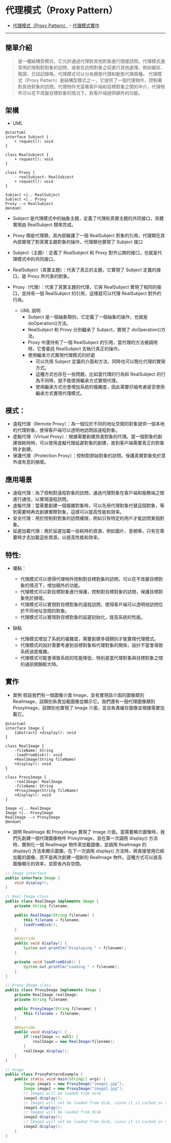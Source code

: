 # 代理模式（Proxy Pattern）

- [代理模式（Proxy Pattern）](#代理模式proxy-pattern) - [代理模式實作](#代理模式實作)

---

## 簡單介紹

> 是一種結構型模式，它允許通過代理對其他對象進行間接訪問。代理模式通常用於限制對對象的訪問，或者在訪問對象之前進行其他處理，例如緩存、驗證、日誌記錄等。代理模式可以分為靜態代理和動態代理兩種。
> 代理模式（Proxy Pattern）是結構型模式之一，它提供了一個代理物件，控制著對其他對象的訪問。代理物件充當著客戶端和目標對象之間的中介，代理物件可以在不改變目標對象的情況下，對客戶端提供額外的功能。

## 架構

- UML

```plantuml
@startuml
interface Subject {
    + request(): void
}

class RealSubject {
    + request(): void
}

class Proxy {
    - realSubject: RealSubject
    + request(): void
}

Subject <|.. RealSubject
Subject <|.. Proxy
Proxy --> RealSubject
@enduml
```

- Subject 是代理模式中的抽象主題，定義了代理和真實主題的共同接口，具體實現由 RealSubject 類來完成。
- Proxy 類是代理類，其內部維護了一個 RealSubject 對象的引用，代理類在其內部實現了對真實主題對象的操作，代理類也實現了 Subject 接口
- Subject（主題）：定義了 RealSubject 和 Proxy 對外公開的接口，也就是代理模式中的共同接口。
- RealSubject（真實主題）：代表了真正的主題，它實現了 Subject 定義的接口，是 Proxy 所代表的對象。
- Proxy（代理）：代表了真實主題的代理，它與 RealSubject 實現了相同的接口，並持有一個 RealSubject 的引用，這樣就可以代理 RealSubject 對外的行為。

  - UML 說明
    - Subject 是一個抽象類別，它定義了一個抽象的操作，也就是 doOperation()方法。
    - RealSubject 和 Proxy 分別繼承了 Subject，實現了 doOperation()方法。
    - Proxy 中還持有了一個 RealSubject 的引用，當代理的方法被調用時，它會委託 RealSubject 去執行真正的操作。
    - 使用繼承方式實現代理模式的好處
      - 可以共用 Subject 定義的介面和方法，同時也可以簡化代理的實現方式。
      - 這種方式也存在一些問題，比如當代理的行為和 RealSubject 的行為不同時，就不能使用繼承方式實現代理。
      - 使用繼承方式也會增加系統的複雜度，因此需要仔細考慮是否使用繼承方式實現代理模式。

## 模式：

- 遠程代理（Remote Proxy）：為一個位於不同的地址空間的對象提供一個本地的代理對象，使得客戶端可以透明地訪問該遠程對象。
- 虛擬代理（Virtual Proxy）：根據需要創建昂貴對象的代理。當一個對象的創建很耗時時，可以使用虛擬代理延遲對象的創建，直到客戶端需要真正的對象時才創建。
- 保護代理（Protection Proxy）：控制對原始對象的訪問，保護真實對象免於意外或有意的損壞。

## 應用場景

- 遠程代理：為了控制對遠程對象的訪問，通過代理對象在客戶端和服務端之間進行通信，以實現遠程訪問。
- 虛擬代理：當需要創建一個複雜對象時，可以先用代理對象代替這個對象，等到需要時再去創建實際對象，這樣可以提高性能和效率。
- 安全代理：用於控制對對象的訪問權限，例如只有特定的用戶才能訪問某個對象。
- 延遲加載代理：用於延遲加載一些耗時的資源，例如圖片、音頻等，只有在需要時才去加載這些資源，以提高性能和效率。

## 特性:

- 優點：
  - 代理模式可以使得代理物件控制對目標對象的訪問，可以在不改變目標對象的情況下，增加額外的功能。
  - 代理模式可以對目標對象進行保護，控制對目標對象的訪問，保護目標對象免於損壞。
  - 代理模式可以實現對目標對象的遠程訪問，使得客戶端可以透明地訪問位於不同地址空間的對象。
  - 代理模式可以實現對目標對象的延遲初始化，提高系統的性能。

- 缺點
  - 代理模式增加了系統的複雜度，需要創建多個類別才能實現代理模式。
  - 代理模式的設計需要考慮到目標對象和代理對象的關係，設計不當會導致系統過度複雜。
  - 代理模式可能會導致系統的性能降低，特別是當代理對象與目標對象之間的通訊開銷較大時。

## 實作

- 案例
  假設我們有一個圖像介面 Image，並有實現該介面的圖像類別 RealImage，該類別負責加載圖像並顯示它。我們還有一個代理圖像類別 ProxyImage，該類別也實現了 Image 介面，並且負責緩存圖像並根據需要加載它。

```plantuml
@startuml
interface Image {
    {abstract} +display(): void
}

class RealImage {
    -fileName: String
    -loadFromDisk(): void
    +RealImage(String fileName)
    +display(): void
}

class ProxyImage {
    -realImage: RealImage
    -fileName: String
    +ProxyImage(String fileName)
    +display(): void
}

Image <|.. RealImage
Image <|.. ProxyImage
RealImage --> ProxyImage
@enduml

```

- 說明
  RealImage 和 ProxyImage 實現了 Image 介面。當需要顯示圖像時，我們先創建一個代理圖像物件 ProxyImage，並在第一次調用 display() 方法時，實例化一個 RealImage 物件來加載圖像，並調用 RealImage 的 display() 方法來顯示圖像。在下一次調用 display() 方法時，將直接使用已經加載的圖像，而不是再次創建一個新的 RealImage 物件。這種方式可以提高圖像顯示的效率，並節省內存空間。

```java
// Image interface
public interface Image {
    void display();
}

// Real Image class
public class RealImage implements Image {
    private String filename;

    public RealImage(String filename) {
        this.filename = filename;
        loadFromDisk();
    }

    @Override
    public void display() {
        System.out.println("Displaying " + filename);
    }

    private void loadFromDisk() {
        System.out.println("Loading " + filename);
    }
}

// Proxy Image class
public class ProxyImage implements Image {
    private RealImage realImage;
    private String filename;

    public ProxyImage(String filename) {
        this.filename = filename;
    }

    @Override
    public void display() {
        if (realImage == null) {
            realImage = new RealImage(filename);
        }
        realImage.display();
    }
}

// Usage
public class ProxyPatternExample {
    public static void main(String[] args) {
        Image image1 = new ProxyImage("image1.jpg");
        Image image2 = new ProxyImage("image2.jpg");
        // Image1 will be loaded from disk
        image1.display();
        // Image1 will not be loaded from disk, since it is cached in the proxy
        image1.display();
        // Image2 will be loaded from disk
        image2.display();
        // Image2 will not be loaded from disk, since it is cached in the proxy
        image2.display();
    }
}

```
